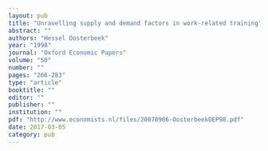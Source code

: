 ```yaml
---
layout: pub
title: "Unravelling supply and demand factors in work-related training"
abstract: ""
authors: "Hessel Oosterbeek"
year: "1998"
journal: "Oxford Economic Papers"
volume: "50"
number: ""
pages: "266-283"
type: "article"
booktitle: ""
editor: ""
publisher: ""
institution: ""
pdf: "http://www.economists.nl/files/20070906-OosterbeekOEP98.pdf"
date: 2017-03-05
category: pub
---
```


